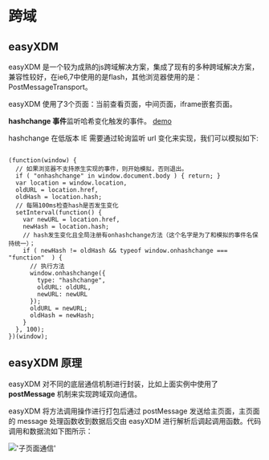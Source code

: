 # 跨域


## easyXDM

easyXDM 是一个较为成熟的js跨域解决方案，集成了现有的多种跨域解决方案，兼容性较好，在ie6,7中使用的是flash，其他浏览器使用的是：PostMessageTransport。

easyXDM 使用了3个页面：当前查看页面，中间页面，iframe嵌套页面。







**hashchange 事件**监听哈希变化触发的事件。
<a rel="demo" href="hashDemo.html">demo</a>

hashchange 在低版本 IE 需要通过轮询监听 url 变化来实现，我们可以模拟如下:
<pre><code>
(function(window) {
  // 如果浏览器不支持原生实现的事件，则开始模拟，否则退出。
  if ( "onhashchange" in window.document.body ) { return; }
  var location = window.location,
  oldURL = location.href,
  oldHash = location.hash;
  // 每隔100ms检查hash是否发生变化
  setInterval(function() {
    var newURL = location.href,
    newHash = location.hash;
    // hash发生变化且全局注册有onhashchange方法（这个名字是为了和模拟的事件名保持统一）；
    if ( newHash != oldHash && typeof window.onhashchange === "function"  ) {
      // 执行方法
      window.onhashchange({
        type: "hashchange",
        oldURL: oldURL,
        newURL: newURL
      });
      oldURL = newURL;
      oldHash = newHash;
    }
  }, 100);
})(window);
</code></pre>



## easyXDM 原理
easyXDM 对不同的底层通信机制进行封装，比如上面实例中使用了 **postMessage** 机制来实现跨域双向通信。

easyXDM 将方法调用操作进行打包后通过 postMessage 发送给主页面，主页面的 message 处理函数收到数据后交由 easyXDM 进行解析后调起调用函数。代码调用和数据流如下图所示：

!['子页面通信'](/pic/pic1.jpg)





